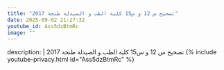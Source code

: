 ```yaml
---
title: "تصحيح س 12 و س15 كلية الطب و الصيدلة طنجة 2017"
date: 2025-09-02 21:27:32 
youtube_id: Ass5dzBtmRc
image: ""
---
```

description: |
  تصحيح س 12 و س15 كلية الطب و الصيدلة طنجة 2017
{% include youtube-privacy.html id="Ass5dzBtmRc" %}
